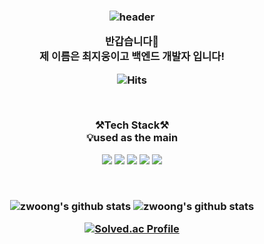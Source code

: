 <h3 align='center'>

![header](https://capsule-render.vercel.app/api?type=waving&color=auto&height=300&section=header&text=welcome&fontSize=90&animation=fadeIn&fontAlignY=38&desc=zwoong's%20GitHub%20Profile&descAlignY=51&descAlign=62)

<p align="center">
반갑습니다👐<br>
제 이름은 최지웅이고 백엔드 개발자 입니다!<br>
</p>

![Hits](https://hits.seeyoufarm.com/api/count/incr/badge.svg?url=https%3A%2F%2Fgithub.com%2Fzwoong&count_bg=%2379C83D&title_bg=%23555555&icon=&icon_color=%23E7E7E7&title=hits&edge_flat=false)

<br>
<p align="center">
    <Strong>⚒️Tech Stack⚒️</Strong><br>
    💡used as the main
</p>

<p align="center" display="inline-block">
    <img src="https://img.shields.io/badge/PHP-007396?style=for-the-badge&logo=PHP&logoColor=white"> 
    <img src="https://img.shields.io/badge/Laravel-6DB33F?style=for-the-badge&logo=Laravel&logoColor=white">
    <img src="https://img.shields.io/badge/React-6DB33F?style=for-the-badge&logo=React&logoColor=white">
    <img src="https://img.shields.io/badge/Node.js-4479A1?style=for-the-badge&logo=Node.js&logoColor=white">
    <img src="https://img.shields.io/badge/Express-232F3E?style=for-the-badge&logo=Express&logoColor=white">
</p><br>


![zwoong's github stats](https://github-readme-stats.vercel.app/api?username=zwoong&show_icons=true)
![zwoong's github stats](https://github-readme-stats.vercel.app/api/top-langs/?username=zwoong&show_icons=true&hide_border=true&title_color=004386&icon_color=004386&layout=compact)

[![Solved.ac Profile](http://mazassumnida.wtf/api/generate_badge?boj=zwoong)](https://solved.ac/zwoong)

</h3>
